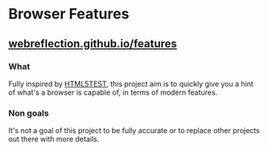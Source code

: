 # Browser Features

## [webreflection.github.io/features](https://webreflection.github.io/features/)

### What
Fully inspired by [HTML5TEST](https://html5test.com),
this project aim is to quickly give you a hint of what's
a browser is capable of, in terms of modern features.

### Non goals
It's not a goal of this project to be fully accurate
or to replace other projects out there with more details.
